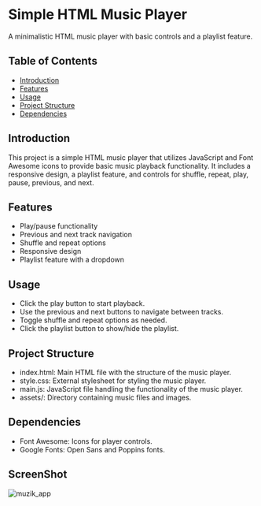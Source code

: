 # Simple HTML Music Player

A minimalistic HTML music player with basic controls and a playlist feature.

## Table of Contents
- [Introduction](#introduction)
- [Features](#features)
- [Usage](#usage)
- [Project Structure](#project-structure)
- [Dependencies](#dependencies)



## Introduction

This project is a simple HTML music player that utilizes JavaScript and Font Awesome icons to provide basic music playback functionality. It includes a responsive design, a playlist feature, and controls for shuffle, repeat, play, pause, previous, and next.

## Features

- Play/pause functionality
- Previous and next track navigation
- Shuffle and repeat options
- Responsive design
- Playlist feature with a dropdown

## Usage

- Click the play button to start playback.
- Use the previous and next buttons to navigate between tracks.
- Toggle shuffle and repeat options as needed.
- Click the playlist button to show/hide the playlist.

## Project Structure

- index.html: Main HTML file with the structure of the music player.
- style.css: External stylesheet for styling the music player.
- main.js: JavaScript file handling the functionality of the music player.
- assets/: Directory containing music files and images.


## Dependencies

- Font Awesome: Icons for player controls.
- Google Fonts: Open Sans and Poppins fonts.

## ScreenShot

![muzik_app](https://github.com/fmkaragoz/muzik-box-project/assets/148713912/7eb4cbc8-fa64-4c52-8b93-b461e1db2a43)







